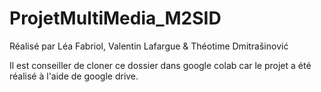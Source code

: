 # ProjetMultiMedia_M2SID
Réalisé par Léa Fabriol, Valentin Lafargue &amp; Théotime Dmitrašinović

Il est conseiller de cloner ce dossier dans google colab car le projet a été réalisé à l'aide de google drive.

